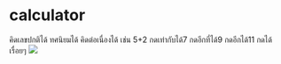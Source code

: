 # calculator
คิดเลขปกติได้ ทศนิยมได้ คิดต่อเนื่องได้ เช่น 5+2 กดเท่ากับได้7 กดอีกที่ได้9 กดอีกได้11 กดได้เรื่อยๆ
![](https://www.img.in.th/images/97536df0a95490915753a94dfeeef997.png)


